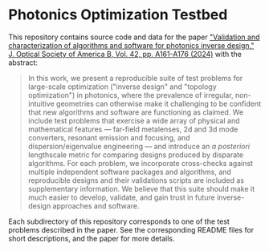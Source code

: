 # Photonics Optimization Testbed

This repository contains source code and data for the paper ["Validation and characterization of algorithms and software for photonics inverse design," J. Optical Society of America B, Vol. 42, pp. A161-A176 (2024)](https://opg.optica.org/josab/abstract.cfm?uri=josab-41-2-A161) with the abstract:

> In this work, we present a reproducible suite of test problems for large-scale optimization ("inverse design" and "topology optimization") in photonics, where the prevalence of irregular, non-intuitive geometries can otherwise make it challenging to be confident that new algorithms and software are functioning as claimed. We include test problems that exercise a wide array of physical and mathematical features — far-field metalenses, 2d and 3d mode converters, resonant emission and focusing, and dispersion/eigenvalue engineering — and introduce an *a posteriori* lengthscale metric for comparing designs produced by disparate algorithms. For each problem, we incorporate cross-checks against multiple independent software packages and algorithms, and reproducible designs and their validations scripts are included as supplementary information. We believe that this suite should make it much easier to develop, validate, and gain trust in future inverse-design approaches and software.

Each subdirectory of this repository corresponds to one of the test problems described in the paper.  See the corresponding README files for short descriptions, and the paper for more details.
